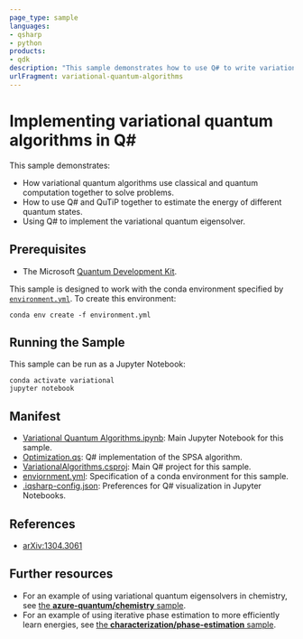 ```yaml
---
page_type: sample
languages:
- qsharp
- python
products:
- qdk
description: "This sample demonstrates how to use Q# to write variational quantum algorithms."
urlFragment: variational-quantum-algorithms
---
```


# Implementing variational quantum algorithms in Q\#

This sample demonstrates:

- How variational quantum algorithms use classical and quantum computation together to solve problems.
- How to use Q# and QuTiP together to estimate the energy of different quantum states.
- Using Q# to implement the variational quantum eigensolver.

## Prerequisites

- The Microsoft [Quantum Development Kit](https://docs.microsoft.com/azure/quantum/install-overview-qdk/).

This sample is designed to work with the conda environment specified by [`environment.yml`](./environment.yml). To create this environment:

```shell
conda env create -f environment.yml
```

## Running the Sample

This sample can be run as a Jupyter Notebook:

```shell
conda activate variational
jupyter notebook
```

## Manifest

- [Variational Quantum Algorithms.ipynb](./Variational%20Quantum%20Algorithms.ipynb): Main Jupyter Notebook for this sample.
- [Optimization.qs](./Optimization.qs): Q# implementation of the SPSA algorithm.
- [VariationalAlgorithms.csproj](./VariationalAlgorithms.csproj): Main Q# project for this sample.
- [enviornment.yml](./environment.yml): Specification of a conda environment for this sample.
- [.iqsharp-config.json](./.iqsharp-config.json): Preferences for Q# visualization in Jupyter Notebooks.

## References

- [arXiv:1304.3061](https://arxiv.org/abs/1304.3061v1)

## Further resources

- For an example of using variational quantum eigensolvers in chemistry, see [the **azure-quantum/chemistry** sample](../../azure-quantum/chemistry/README.md).
- For an example of using iterative phase estimation to more efficiently learn energies, see [the **characterization/phase-estimation** sample](../characterization/phase-estimation/BayesianPhaseEstimation.qs).
